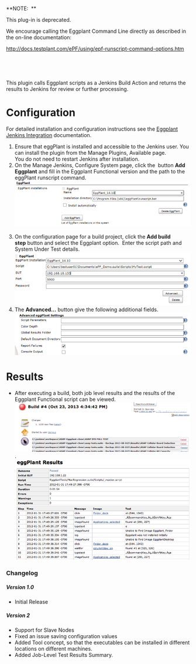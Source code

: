 **NOTE:  **

This plug-in is deprecated.  

We encourage calling the Eggplant Command Line directly as described in
the on-line documentation:

<http://docs.testplant.com/ePF/using/epf-runscript-command-options.htm>

 

 

This plugin calls Eggplant scripts as a Jenkins Build Action and returns
the results to Jenkins for review or further processing.

# Configuration

For detailed installation and configuration instructions see the
[Eggplant Jenkins
Integration](http://docs.testplant.com/?q=jenkins-integration)
documentation.

1.  Ensure that eggPlant is installed and accessible to the Jenkins
    user. You can install the plugin from the Manage Plugins, Available
    page.  
    You do not need to restart Jenkins after installation.
2.  On the Manage Jenkins, Configure System page, click the
     button **Add Eggplant** and fill in the Eggplant Functional version
    and the path to the eggPlant runscript command.  
    ![](docs/images/configuration-add2.png)  
     
3.  On the configuration page for a build project, click the **Add build
    step** button and select the Eggplant option.  Enter the script path
    and System Under Test details.  
    ![](docs/images/buildForm1.png)
4.  The **Advanced...** button give the following additional fields.  
    ![](docs/images/buildFormadvanced.png)

# **Results**

-   After executing a build, both job level results and the results of
    the Eggplant Functional script can be viewed.
    ![](docs/images/BuildResults_mod.png)  
    .  
    ![](docs/images/JenkinsResults.png)

### Changelog

##### Version 1.0

-   Initial Release

##### Version 2

-   Support for Slave Nodes
-   Fixed an issue saving configuration values
-   Added Tool concept, so that the executables can be installed in
    different locations on different machines.
-   Added Job-Level Test Results Summary.
